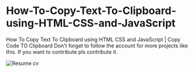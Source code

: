# How-To-Copy-Text-To-Clipboard-using-HTML-CSS-and-JavaScript
How To Copy Text To Clipboard using HTML CSS and JavaScript | Copy Code TO Clipboard 
Don't forget to follow  the account for more projects like this.
If you want to contribute pls contribute it.

![Resume cv](/4.jpg)
